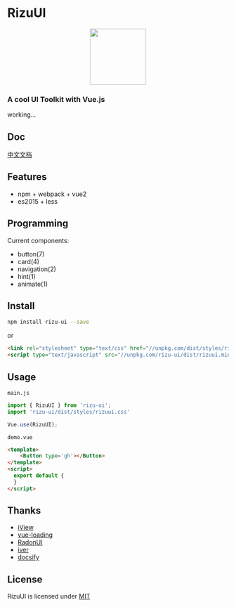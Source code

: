 # RizuUI

<p align="center">
  <a href="https://rizu-ui.github.io" target="\_blank">
    <img src="https://github.com/yrq110/RizuUI/blob/master/assets/logo.png" width="128px">
  </a>
</p>

### A cool UI Toolkit with Vue.js

working...

## Doc

[中文文档](rizu-ui.github.io)

## Features
* npm + webpack + vue2
* es2015 + less

## Programming
Current components:
* button(7)
* card(4)
* navigation(2)
* hint(1)
* animate(1)

## Install
```bash
npm install rizu-ui --save
```
or
```html
<link rel="stylesheet" type="text/css" href="//unpkg.com/dist/styles/rizuui.css">
<script type="text/javascript" src="//unpkg.com/rizu-ui/dist/rizuui.min.js"></script>
```
## Usage
`main.js`
```js
import { RizuUI } from 'rizu-ui';
import 'rizu-ui/dist/styles/rizuui.css'

Vue.use(RizuUI);
```
`demo.vue`
```html
<template>
    <Button type='gh'></Button>
</template>
<script>
  export default {
  }
</script>
```
## Thanks
* [iView](https://github.com/iview/iview)
* [vue-loading](https://github.com/jkchao/vue-loading)
* [RadonUI](https://github.com/luojilab/radon-ui)
* [iver](https://github.com/jlianphoto/iver)
* [docsify](https://github.com/qingwei-li/docsify)

## License

RizuUI is licensed under [MIT](http://opensource.org/licenses/MIT)
